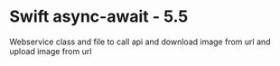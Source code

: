 # Swift async-await - 5.5
Webservice class and file to call api and download image from url and upload image from url
